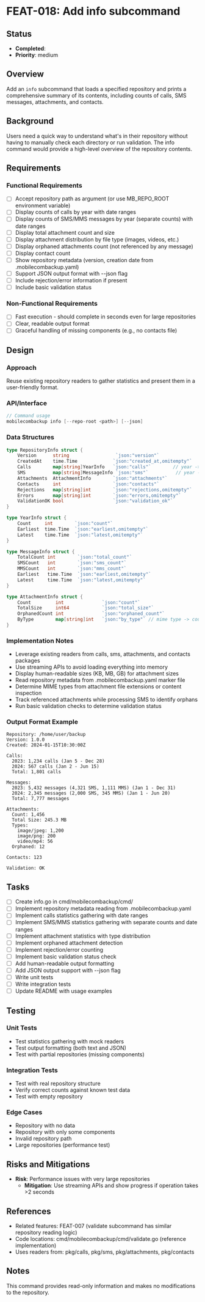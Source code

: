 # FEAT-018: Add info subcommand

## Status
- **Completed**: 
- **Priority**: medium

## Overview
Add an `info` subcommand that loads a specified repository and prints a comprehensive summary of its contents, including counts of calls, SMS messages, attachments, and contacts.

## Background
Users need a quick way to understand what's in their repository without having to manually check each directory or run validation. The info command would provide a high-level overview of the repository contents.

## Requirements
### Functional Requirements
- [ ] Accept repository path as argument (or use MB_REPO_ROOT environment variable)
- [ ] Display counts of calls by year with date ranges
- [ ] Display counts of SMS/MMS messages by year (separate counts) with date ranges
- [ ] Display total attachment count and size
- [ ] Display attachment distribution by file type (images, videos, etc.)
- [ ] Display orphaned attachments count (not referenced by any message)
- [ ] Display contact count
- [ ] Show repository metadata (version, creation date from .mobilecombackup.yaml)
- [ ] Support JSON output format with --json flag
- [ ] Include rejection/error information if present
- [ ] Include basic validation status

### Non-Functional Requirements
- [ ] Fast execution - should complete in seconds even for large repositories
- [ ] Clear, readable output format
- [ ] Graceful handling of missing components (e.g., no contacts file)

## Design
### Approach
Reuse existing repository readers to gather statistics and present them in a user-friendly format.

### API/Interface
```go
// Command usage
mobilecombackup info [--repo-root <path>] [--json]
```

### Data Structures
```go
type RepositoryInfo struct {
    Version      string                 `json:"version"`
    CreatedAt    time.Time             `json:"created_at,omitempty"`
    Calls        map[string]YearInfo   `json:"calls"`        // year -> info
    SMS          map[string]MessageInfo `json:"sms"`          // year -> info  
    Attachments  AttachmentInfo        `json:"attachments"`
    Contacts     int                   `json:"contacts"`
    Rejections   map[string]int        `json:"rejections,omitempty"`    // component -> count
    Errors       map[string]int        `json:"errors,omitempty"`        // component -> count
    ValidationOK bool                  `json:"validation_ok"`
}

type YearInfo struct {
    Count     int        `json:"count"`
    Earliest  time.Time  `json:"earliest,omitempty"`
    Latest    time.Time  `json:"latest,omitempty"`
}

type MessageInfo struct {
    TotalCount int        `json:"total_count"`
    SMSCount   int        `json:"sms_count"`
    MMSCount   int        `json:"mms_count"`
    Earliest   time.Time  `json:"earliest,omitempty"`
    Latest     time.Time  `json:"latest,omitempty"`
}

type AttachmentInfo struct {
    Count         int              `json:"count"`
    TotalSize     int64            `json:"total_size"`
    OrphanedCount int              `json:"orphaned_count"`
    ByType        map[string]int   `json:"by_type"` // mime type -> count
}
```

### Implementation Notes
- Leverage existing readers from calls, sms, attachments, and contacts packages
- Use streaming APIs to avoid loading everything into memory
- Display human-readable sizes (KB, MB, GB) for attachment sizes
- Read repository metadata from .mobilecombackup.yaml marker file
- Determine MIME types from attachment file extensions or content inspection
- Track referenced attachments while processing SMS to identify orphans
- Run basic validation checks to determine validation status

### Output Format Example
```
Repository: /home/user/backup
Version: 1.0.0
Created: 2024-01-15T10:30:00Z

Calls:
  2023: 1,234 calls (Jan 5 - Dec 28)
  2024: 567 calls (Jan 2 - Jun 15)
  Total: 1,801 calls

Messages:
  2023: 5,432 messages (4,321 SMS, 1,111 MMS) (Jan 1 - Dec 31)
  2024: 2,345 messages (2,000 SMS, 345 MMS) (Jan 1 - Jun 20)
  Total: 7,777 messages

Attachments:
  Count: 1,456
  Total Size: 245.3 MB
  Types:
    image/jpeg: 1,200
    image/png: 200
    video/mp4: 56
  Orphaned: 12

Contacts: 123

Validation: OK
```

## Tasks
- [ ] Create info.go in cmd/mobilecombackup/cmd/
- [ ] Implement repository metadata reading from .mobilecombackup.yaml
- [ ] Implement calls statistics gathering with date ranges
- [ ] Implement SMS/MMS statistics gathering with separate counts and date ranges
- [ ] Implement attachment statistics with type distribution
- [ ] Implement orphaned attachment detection
- [ ] Implement rejection/error counting
- [ ] Implement basic validation status check
- [ ] Add human-readable output formatting
- [ ] Add JSON output support with --json flag
- [ ] Write unit tests
- [ ] Write integration tests
- [ ] Update README with usage examples

## Testing
### Unit Tests
- Test statistics gathering with mock readers
- Test output formatting (both text and JSON)
- Test with partial repositories (missing components)

### Integration Tests
- Test with real repository structure
- Verify correct counts against known test data
- Test with empty repository

### Edge Cases
- Repository with no data
- Repository with only some components
- Invalid repository path
- Large repositories (performance test)

## Risks and Mitigations
- **Risk**: Performance issues with very large repositories
  - **Mitigation**: Use streaming APIs and show progress if operation takes >2 seconds

## References
- Related features: FEAT-007 (validate subcommand has similar repository reading logic)
- Code locations: cmd/mobilecombackup/cmd/validate.go (reference implementation)
- Uses readers from: pkg/calls, pkg/sms, pkg/attachments, pkg/contacts

## Notes
This command provides read-only information and makes no modifications to the repository.